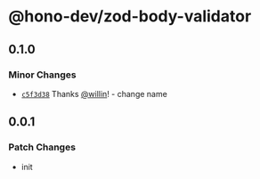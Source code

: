 # @hono-dev/zod-body-validator

## 0.1.0

### Minor Changes

- [`c5f3d38`](https://github.com/willin/hono-zod-body-validator/commit/c5f3d387f6de614cf686b005c8ee1aba0d876b47) Thanks [@willin](https://github.com/willin)! - change name

## 0.0.1

### Patch Changes

- init
